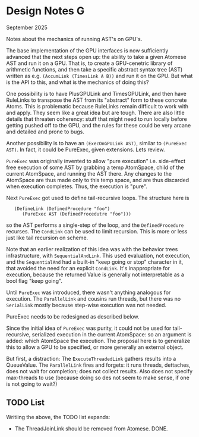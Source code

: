Design Notes G
==============
September 2025

Notes about the mechanics of running AST's on GPU's.

The base implementation of the GPU interfaces is now sufficiently
advanced that the next steps open up: the ability to take a given
Atomese AST and run it on a GPU. That is, to create a GPU-cenetric
library of arithmetic functions, and then take a specific abstract
syntax tree (AST) written as e.g. `(AccumLink (TimesLink A B))` and
run it on the GPU. But what is the API to this, and what is the
mechanics of doing this?

One possibility is to have PlusGPULink and TimesGPULink, and then have
RuleLinks to transpose the AST from its "abstract" form to these
concrete Atoms. This is problematic because RuleLinks remain difficult
to work with and apply. They seem like a great idea but are tough.
There are also little details that threaten coherency: stuff that might
need to run locally before getting pushed off to the GPU, and the rules
for these could be very arcane and detailed and prone to bugs.

Another possibility is to have an `(ExecOnGPULink AST)`, similar to
`(PureExec AST)`. In fact, it could be PureExec, given extensions.
Lets review.

`PureExec` was originally invented to allow "pure execution" i.e.
side-effect free execution of some AST by grabbing a temp AtomSpace,
child of the current AtomSpace, and running the AST there. Any changes
to the AtomSpace are thus made only to this temp space, and are thus
discarded when execution completes. Thus, the execution is "pure".

Next `PureExec` got used to define tail-recursive loops. The structure
here is
```
   (DefineLink (DefinedProcedure "foo")
      (PureExec AST (DefinedProcedutre "foo")))
```
so the AST performs a single-step of the loop, and the
`DefinedProcedure` recurses. The `CondLink` can be used to limit
recursion.  This is more or less just like tail recursion on scheme.

Note that an earlier realization of this idea was with the behavior
trees infrastructure, with `SequentialAndLink`. This used evaluation,
not execution, and the `SequentialAnd` had a built-in "keep going or
stop" character in it, that avoided the need for an explicit `CondLink`.
It's inappropriate for execution, because the returned Value is
generally not interpretable as a bool flag "keep going".

Until `PureExec` was introduced, there wasn't anything analogous for
execution. The `ParallelLink` and cousins run threads, but there was no
`SerialLink` mostly because step-wise execution was not needed.

PureExec needs to be redesigned as described below.

Since the initial idea of `PureExec` was purity, it could not be used
for tail-recursive, serialized execution in the current AtomSpace: so an
argument is added: which AtomSpace the execution.  The proposal here is
to generalize this to allow a GPU to be specified, or more generally an
external object.

But first, a distraction:
The `ExecuteThreadedLink` gathers results into a QueueValue.  The
`ParallelLink` fires and forgets: it runs threads, dettaches, does
not wait for completion; does not collect results. Also does not specify
max-threads to use (because doing so des not seem to make sense, if
one is not going to wait?)

TODO List
---------
Writiing the above, the TODO list expands:
* The ThreadJoinLink should be removed from Atomese. DONE.
